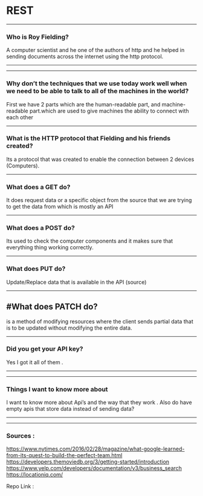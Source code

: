  # **REST**
**                  **
### Who is Roy Fielding?

 

A computer scientist and he one of the authors of http and he helped in sending documents across the internet using the http protocol.

 

**                 **
 

**                 **

 ### Why don’t the techniques that we use today work well when we need to be able to talk to all of the machines in the world?

First we have 2 parts which are the human-readable part, and machine-readable part.which are used to give machines the ability to connect with each other

 

**                 **


### What is the HTTP protocol that Fielding and his friends created?

Its a protocol that was created to enable the connection between 2 devices (Computers).

 

**                 **

### What does a GET do?

It does request data or a specific object from the source that we are trying to get the data from which is mostly an API

 

**                 **

### What does a POST do?

Its used to check the computer components and it makes sure that everything thing working correctly.
 

**                 **

### What does PUT do?

Update/Replace data that is available in the API (source)
 

**                 **

## #What does PATCH do?


is a method of modifying resources where the client sends partial data that is to be updated without modifying the entire data.

  

**                 **

### Did you get your API key?

Yes I got it all of them .

 

**                  **
**                  **

### Things I want to know more about

 

I want to know more about Api’s and the way that they work . Also do have empty apis that store data instead of sending data?
**                  **
**                  **
### Sources :
https://www.nytimes.com/2016/02/28/magazine/what-google-learned-from-its-quest-to-build-the-perfect-team.html
https://developers.themoviedb.org/3/getting-started/introduction
https://www.yelp.com/developers/documentation/v3/business_search
https://locationiq.com/

Repo Link : 
